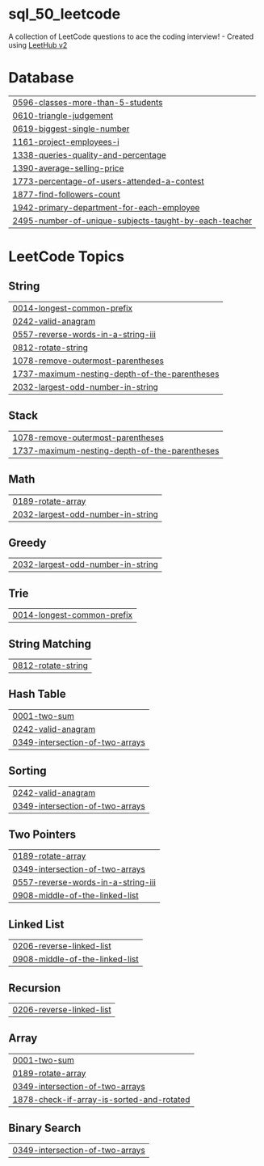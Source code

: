 # sql_50_leetcode
A collection of LeetCode questions to ace the coding interview! - Created using [LeetHub v2](https://github.com/arunbhardwaj/LeetHub-2.0)


# Database
|  |
| ------- |
| [0596-classes-more-than-5-students](https://github.com/Nehakanki/sql_50_leetcode/tree/master/0596-classes-more-than-5-students) |
| [0610-triangle-judgement](https://github.com/Nehakanki/sql_50_leetcode/tree/master/0610-triangle-judgement) |
| [0619-biggest-single-number](https://github.com/Nehakanki/sql_50_leetcode/tree/master/0619-biggest-single-number) |
| [1161-project-employees-i](https://github.com/Nehakanki/sql_50_leetcode/tree/master/1161-project-employees-i) |
| [1338-queries-quality-and-percentage](https://github.com/Nehakanki/sql_50_leetcode/tree/master/1338-queries-quality-and-percentage) |
| [1390-average-selling-price](https://github.com/Nehakanki/sql_50_leetcode/tree/master/1390-average-selling-price) |
| [1773-percentage-of-users-attended-a-contest](https://github.com/Nehakanki/sql_50_leetcode/tree/master/1773-percentage-of-users-attended-a-contest) |
| [1877-find-followers-count](https://github.com/Nehakanki/sql_50_leetcode/tree/master/1877-find-followers-count) |
| [1942-primary-department-for-each-employee](https://github.com/Nehakanki/sql_50_leetcode/tree/master/1942-primary-department-for-each-employee) |
| [2495-number-of-unique-subjects-taught-by-each-teacher](https://github.com/Nehakanki/sql_50_leetcode/tree/master/2495-number-of-unique-subjects-taught-by-each-teacher) |


<!---LeetCode Topics Start-->
# LeetCode Topics
## String
|  |
| ------- |
| [0014-longest-common-prefix](https://github.com/Nehakanki/sql_50_leetcode/tree/master/0014-longest-common-prefix) |
| [0242-valid-anagram](https://github.com/Nehakanki/sql_50_leetcode/tree/master/0242-valid-anagram) |
| [0557-reverse-words-in-a-string-iii](https://github.com/Nehakanki/sql_50_leetcode/tree/master/0557-reverse-words-in-a-string-iii) |
| [0812-rotate-string](https://github.com/Nehakanki/sql_50_leetcode/tree/master/0812-rotate-string) |
| [1078-remove-outermost-parentheses](https://github.com/Nehakanki/sql_50_leetcode/tree/master/1078-remove-outermost-parentheses) |
| [1737-maximum-nesting-depth-of-the-parentheses](https://github.com/Nehakanki/sql_50_leetcode/tree/master/1737-maximum-nesting-depth-of-the-parentheses) |
| [2032-largest-odd-number-in-string](https://github.com/Nehakanki/sql_50_leetcode/tree/master/2032-largest-odd-number-in-string) |
## Stack
|  |
| ------- |
| [1078-remove-outermost-parentheses](https://github.com/Nehakanki/sql_50_leetcode/tree/master/1078-remove-outermost-parentheses) |
| [1737-maximum-nesting-depth-of-the-parentheses](https://github.com/Nehakanki/sql_50_leetcode/tree/master/1737-maximum-nesting-depth-of-the-parentheses) |
## Math
|  |
| ------- |
| [0189-rotate-array](https://github.com/Nehakanki/sql_50_leetcode/tree/master/0189-rotate-array) |
| [2032-largest-odd-number-in-string](https://github.com/Nehakanki/sql_50_leetcode/tree/master/2032-largest-odd-number-in-string) |
## Greedy
|  |
| ------- |
| [2032-largest-odd-number-in-string](https://github.com/Nehakanki/sql_50_leetcode/tree/master/2032-largest-odd-number-in-string) |
## Trie
|  |
| ------- |
| [0014-longest-common-prefix](https://github.com/Nehakanki/sql_50_leetcode/tree/master/0014-longest-common-prefix) |
## String Matching
|  |
| ------- |
| [0812-rotate-string](https://github.com/Nehakanki/sql_50_leetcode/tree/master/0812-rotate-string) |
## Hash Table
|  |
| ------- |
| [0001-two-sum](https://github.com/Nehakanki/sql_50_leetcode/tree/master/0001-two-sum) |
| [0242-valid-anagram](https://github.com/Nehakanki/sql_50_leetcode/tree/master/0242-valid-anagram) |
| [0349-intersection-of-two-arrays](https://github.com/Nehakanki/sql_50_leetcode/tree/master/0349-intersection-of-two-arrays) |
## Sorting
|  |
| ------- |
| [0242-valid-anagram](https://github.com/Nehakanki/sql_50_leetcode/tree/master/0242-valid-anagram) |
| [0349-intersection-of-two-arrays](https://github.com/Nehakanki/sql_50_leetcode/tree/master/0349-intersection-of-two-arrays) |
## Two Pointers
|  |
| ------- |
| [0189-rotate-array](https://github.com/Nehakanki/sql_50_leetcode/tree/master/0189-rotate-array) |
| [0349-intersection-of-two-arrays](https://github.com/Nehakanki/sql_50_leetcode/tree/master/0349-intersection-of-two-arrays) |
| [0557-reverse-words-in-a-string-iii](https://github.com/Nehakanki/sql_50_leetcode/tree/master/0557-reverse-words-in-a-string-iii) |
| [0908-middle-of-the-linked-list](https://github.com/Nehakanki/sql_50_leetcode/tree/master/0908-middle-of-the-linked-list) |
## Linked List
|  |
| ------- |
| [0206-reverse-linked-list](https://github.com/Nehakanki/sql_50_leetcode/tree/master/0206-reverse-linked-list) |
| [0908-middle-of-the-linked-list](https://github.com/Nehakanki/sql_50_leetcode/tree/master/0908-middle-of-the-linked-list) |
## Recursion
|  |
| ------- |
| [0206-reverse-linked-list](https://github.com/Nehakanki/sql_50_leetcode/tree/master/0206-reverse-linked-list) |
## Array
|  |
| ------- |
| [0001-two-sum](https://github.com/Nehakanki/sql_50_leetcode/tree/master/0001-two-sum) |
| [0189-rotate-array](https://github.com/Nehakanki/sql_50_leetcode/tree/master/0189-rotate-array) |
| [0349-intersection-of-two-arrays](https://github.com/Nehakanki/sql_50_leetcode/tree/master/0349-intersection-of-two-arrays) |
| [1878-check-if-array-is-sorted-and-rotated](https://github.com/Nehakanki/sql_50_leetcode/tree/master/1878-check-if-array-is-sorted-and-rotated) |
## Binary Search
|  |
| ------- |
| [0349-intersection-of-two-arrays](https://github.com/Nehakanki/sql_50_leetcode/tree/master/0349-intersection-of-two-arrays) |
<!---LeetCode Topics End-->